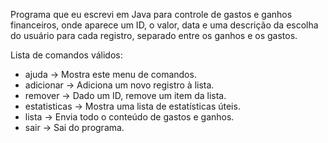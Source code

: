 Programa que eu escrevi em Java para controle de gastos e ganhos financeiros, onde aparece um ID, o valor, data e uma descrição da escolha do usuário para cada registro, separado entre os ganhos e os gastos.

Lista de comandos válidos:
- ajuda -> Mostra este menu de comandos.
- adicionar -> Adiciona um novo registro à lista.
- remover -> Dado um ID, remove um item da lista.
- estatisticas -> Mostra uma lista de estatísticas úteis.
- lista -> Envia todo o conteúdo de gastos e ganhos.
- sair -> Sai do programa.
